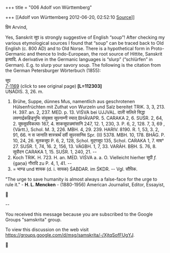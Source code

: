 +++
title = "006 Adolf von Württemberg"

+++
[[Adolf von Württemberg	2012-06-20, 02:52:10 [Source](https://groups.google.com/g/samskrita/c/NE548M5hFtA)]]



प्रिय Arvind,

Yes, Sanskrit सूप is strongly suggestive of English “soup”! After checking my various etymological sources I found that “soup” can be traced back to Old English (c. 800 AD) and to Old Norse. There is a hypothetical form in Proto-Germanic and thence to Indo-European, the root source of Hittite, Sanskrit इत्यादि. A derivative in the Germanic languages is “slurp” (“schlürfen” in German). E.g. to slurp your savory soup. The following is the citation from the German Petersburger Wörterbuch (1855):

सूप  
[7-1169](http://www.sanskrit-lexicon.uni-koeln.de/scans/PWGScan/disp2/serveimg.php?filepfx=7-1169) (click to see original page) **\[L=112303\]**  
UṆĀDIS. 3, 26. m.  
1) Brühe, Suppe, dünnes Mus, namentlich aus geschrotenen Hülsenfrüchten mit Zuthat von Wurzeln und Salz bereitet TRIK. 3, 3, 213. H. 397. an. 2, 237. MED. p. 13. VIŚVA bei UJJVAL. दाली सलिले सिद्धा लवणार्द्रकहिङ्गुभिः संयुक्ता सूपनाम्नी स्यात् BHĀVAPR. 5. CARAKA 2, 6. SUŚR. 2, 64, 2. यूषसूपविकल्पाः 167, 4. शाकसूपान्नमांसानि 247, 12. 1, 230, 3. P. 6, 2, 128. 7, 3, 69 , {Vârtt.}, Schol. M. 3, 226. MBH. 4, 29. 239. HARIV. 8190. R. 1, 53, 3. 2, 91, 66. न स जानाति शास्त्रार्थं दर्वी सूपरसानिव Spr. (II) 5378. MBH. 10, 178. BHĀG. P. 10, 24, 26. मूलकसूप P. 6, 2, 128, Schol. मुद्गसूप 135, Schol. CARAKA 1, 7. माष° 27. SUŚR. 1, 74, 16. 2, 156, 13. VĀGBH. 1, 7, 33. VARĀH. BṚH. S. 76, 8. सूपौदन CARAKA 1, 15. SUŚR. 1, 240, 21. --  
2) Koch TRIK. H. 723. H. an. MED. VIŚVA a. a. O. Vielleicht hierher सूपी *f.* {gaṇa} गौरादि zu P. 4, 1, 41. --  
3) = भाण्ड und शायक (d. i. सायक) ŚABDAR. im ŚKDR. -- Vgl. सौपिक.





"The urge to save humanity is almost always a false-face for the urge to rule it." - **H. L. Mencken** - (1880-1956) American Journalist, Editor, Essayist,



--  

You received this message because you are subscribed to the Google Groups "samskrita" group.  

To view this discussion on the web visit <https://groups.google.com/d/msg/samskrita/-/XjtqSofFUgYJ>.  



